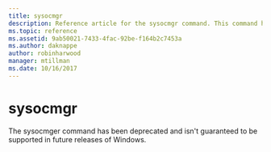 ```yaml
---
title: sysocmgr
description: Reference article for the sysocmgr command. This command has been deprecated and is not guaranteed to be supported in future releases of Windows.
ms.topic: reference
ms.assetid: 9ab50021-7433-4fac-92be-f164b2c7453a
ms.author: daknappe
author: robinharwood
manager: mtillman
ms.date: 10/16/2017
---
```


# sysocmgr

The sysocmger command has been deprecated and isn't guaranteed to be supported in future releases of Windows.
